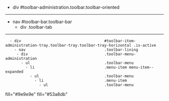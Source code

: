 
- div                                           #toolbar-administration.toolbar.toolbar-oriented
---
  - nav                                         #toolbar-bar.toolbar-bar
    - div                                       .toolbar-tab
---
      - div                                     #toolbar-item-administration-tray.toolbar-tray.toolbar-tray-horizontal .is-active
        - nav                                   .toolbar-lining
         - div                                  .toolbar-menu-administration
           - ul                                 .toolbar-menu
             - li                               .menu-item menu-item--expanded
               - ul                             .toolbar-menu
                 - li                           .menu-item
                   - ul                         .toolbar-menu



 fill="#9e9e9e"
 fill="#53a8db"
